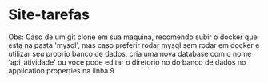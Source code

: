 # Site-tarefas

Obs: Caso de um git clone em sua maquina, recomendo subir o docker que esta na pasta 'mysql', mas caso preferir rodar mysql sem rodar em docker e utilizar seu proprio banco de dados, cria uma nova database com o nome 'api_atividade' ou voce pode editar o diretorio no do banco de dados no application.properties na linha 9
